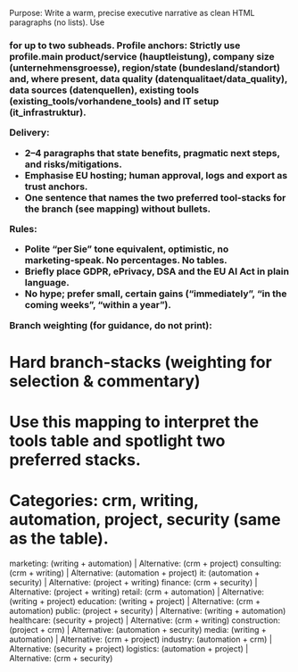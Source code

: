 Purpose: Write a warm, precise executive narrative as clean HTML paragraphs (no lists). Use <h3 class='sub'> for up to two subheads.
Profile anchors: Strictly use profile.main product/service (hauptleistung), company size (unternehmensgroesse), region/state (bundesland/standort) and, where present, data quality (datenqualitaet/data_quality), data sources (datenquellen), existing tools (existing_tools/vorhandene_tools) and IT setup (it_infrastruktur).

Delivery:
- 2–4 paragraphs that state benefits, pragmatic next steps, and risks/mitigations.
- Emphasise EU hosting; human approval, logs and export as trust anchors.
- One sentence that names the two preferred tool‑stacks for the branch (see mapping) without bullets.

Rules:
- Polite “per Sie” tone equivalent, optimistic, no marketing‑speak. No percentages. No tables.
- Briefly place GDPR, ePrivacy, DSA and the EU AI Act in plain language.
- No hype; prefer small, certain gains (“immediately”, “in the coming weeks”, “within a year”).

Branch weighting (for guidance, do not print):
# Hard branch‑stacks (weighting for selection & commentary)
# Use this mapping to interpret the tools table and spotlight two preferred stacks.
# Categories: crm, writing, automation, project, security (same as the table).
marketing:     (writing + automation)  | Alternative: (crm + project)
consulting:    (crm + writing)         | Alternative: (automation + project)
it:            (automation + security) | Alternative: (project + writing)
finance:       (crm + security)        | Alternative: (project + writing)
retail:        (crm + automation)      | Alternative: (writing + project)
education:     (writing + project)     | Alternative: (crm + automation)
public:        (project + security)    | Alternative: (writing + automation)
healthcare:    (security + project)    | Alternative: (crm + writing)
construction:  (project + crm)         | Alternative: (automation + security)
media:         (writing + automation)  | Alternative: (crm + project)
industry:      (automation + crm)      | Alternative: (security + project)
logistics:     (automation + project)  | Alternative: (crm + security)
